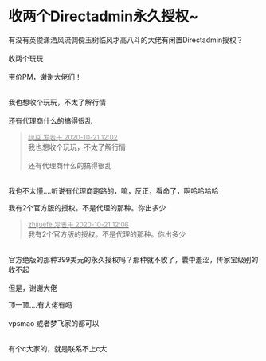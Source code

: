 # 收两个Directadmin永久授权~


有没有英俊潇洒风流倜傥玉树临风才高八斗的大佬有闲置Directadmin授权？<br />
<br />
收两个玩玩<br />
<br />
带价PM，谢谢大佬们！<br />
<br />
<img src="static/image/smiley/yct/007.gif" smilieid="46" border="0" alt="" /> <br />


我也想收个玩玩，不太了解行情<br />
<br />
还有代理商什么的搞得很乱

<div class="quote"><blockquote><font size="2"><a href="https://www.hostloc.com/forum.php?mod=redirect&amp;goto=findpost&amp;pid=9330911&amp;ptid=756717" target="_blank"><font color="#999999">绿豆 发表于 2020-10-21 12:02</font></a></font><br />
我也想收个玩玩，不太了解行情<br />
<br />
还有代理商什么的搞得很乱</blockquote></div><br />
我也不太懂....听说有代理商跑路的，嘛，反正，看命了，啊哈哈哈哈

我有2个官方版的授权。不是代理的那种。你出多少

<div class="quote"><blockquote><font size="2"><a href="https://www.hostloc.com/forum.php?mod=redirect&amp;goto=findpost&amp;pid=9330928&amp;ptid=756717" target="_blank"><font color="#999999">zhijuefe 发表于 2020-10-21 12:06</font></a></font><br />
我有2个官方版的授权。不是代理的那种。你出多少</blockquote></div><br />
官方绝版的那种399美元的永久授权吗？那种就不收了，囊中羞涩，传家宝级别的收不起<img src="static/image/smiley/yct/002.gif" smilieid="30" border="0" alt="" /><br />
<br />
但是，谢谢大佬

顶一顶....有大佬有吗<br />
<br />
vpsmao 或者梦飞家的都可以<br />
<br />


有个c大家的，就是联系不上c大

